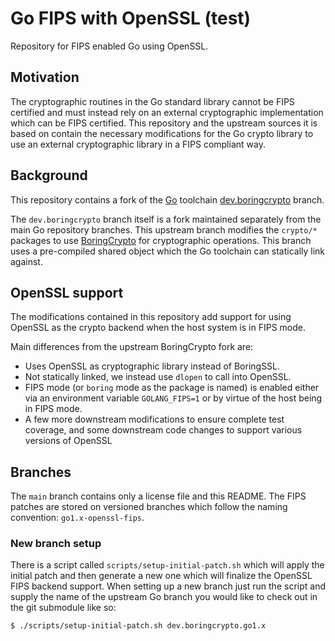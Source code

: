 # Go FIPS with OpenSSL (test)

Repository for FIPS enabled Go using OpenSSL.

## Motivation

The cryptographic routines in the Go standard library cannot be FIPS certified and must instead rely on an external
cryptographic implementation which can be FIPS certified. This repository and the upstream sources it is based on
contain the necessary modifications for the Go crypto library to use an external cryptographic library in a FIPS
compliant way.

## Background

This repository contains a fork of the [Go](https://github.com/golang/go) toolchain [dev.boringcrypto](https://github.com/golang/go/tree/dev.boringcrypto) branch.

The `dev.boringcrypto` branch itself is a fork maintained separately from the main Go repository branches. This upstream
branch modifies the `crypto/*` packages to use [BoringCrypto](https://boringssl.googlesource.com/boringssl/) for cryptographic operations.
This branch uses a pre-compiled shared object which the Go toolchain can statically link against.

## OpenSSL support

The modifications contained in this repository add support for using OpenSSL as the crypto backend when the host system is in FIPS mode.

Main differences from the upstream BoringCrypto fork are:

* Uses OpenSSL as cryptographic library instead of BoringSSL.
* Not statically linked, we instead use `dlopen` to call into OpenSSL.
* FIPS mode (or `boring` mode as the package is named) is enabled either via an environment variable `GOLANG_FIPS=1` or by virtue of the host being in FIPS mode.
* A few more downstream modifications to ensure complete test coverage, and some downstream code changes to support various versions of OpenSSL

## Branches

The `main` branch contains only a license file and this README. The FIPS patches are stored on versioned branches
which follow the naming convention: `go1.x-openssl-fips`.

### New branch setup

There is a script called `scripts/setup-initial-patch.sh` which will apply the initial patch and then generate a new one which
will finalize the OpenSSL FIPS backend support. When setting up a new branch just run the script and supply the name of the upstream Go
branch you would like to check out in the git submodule like so:

```
$ ./scripts/setup-initial-patch.sh dev.boringcrypto.go1.x
```
